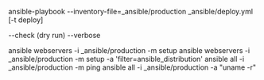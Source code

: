ansible-playbook --inventory-file=_ansible/production _ansible/deploy.yml [-t deploy]

--check     (dry run)
--verbose



ansible webservers -i _ansible/production -m setup
ansible webservers -i _ansible/production -m setup -a 'filter=ansible_distribution'
ansible all -i _ansible/production -m ping
ansible all -i _ansible/production -a "uname -r"
